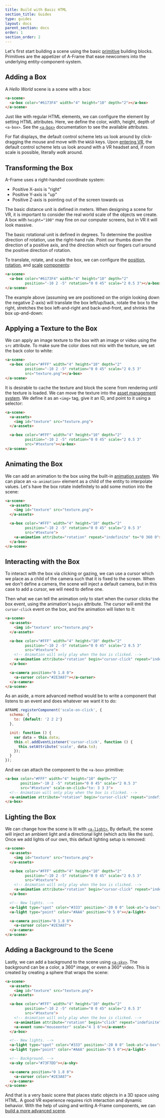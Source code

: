 ```yaml
---
title: Build with Basic HTML
section_title: Guides
type: guides
layout: docs
parent_section: docs
order: 1
section_order: 2
---
```


Let's first start building a scene using the basic [primitive][primitives]
building blocks. Primitives are the appetizer of A-Frame that ease newcomers
into the underlying entity-component-system.

<!--toc-->

## Adding a Box

A *Hello World* scene is a scene with a box:

```html
<a-scene>
  <a-box color="#6173F4" width="4" height="10" depth="2"></a-box>
</a-scene>
```

Just like with regular HTML elements, we can configure the element by setting
HTML attributes. Here, we define the color, width, height, depth of `<a-box>`.
See the [`<a-box>`][box] documentation to see the available attributes.

For flat displays, the default control scheme lets us look around by
click-dragging the mouse and move with the `WASD` keys. Upon
[entering VR][mozvr], the default control scheme lets us look around with a VR
headset and, if room scale is possible, literally *walk* around.

## Transforming the Box

A-Frame uses a right-handed coordinate system:

- Positive X-axis is "right"
- Positive Y-axis is "up"
- Positive Z-axis is pointing out of the screen towards us

The basic distance unit is defined in meters. When designing a scene for VR, it
is important to consider the real world scale of the objects we create. A box
with `height="100"` may fine on our computer screens, but in VR it will look
massive.

The basic rotational unit is defined in degrees. To determine the positive
direction of rotation, use the right-hand rule. Point our thumbs down the
direction of a positive axis, and the direction which our fingers curl around
the positive direction of rotation.

To translate, rotate, and scale the box, we can configure the
[position][position], [rotation][rotation], and [scale][scale]
[components][component]:

```html
<a-scene>
  <a-box color="#6173F4" width="4" height="10" depth="2"
         position="-10 2 -5" rotation="0 0 45" scale="2 0.5 3"></a-box>
</a-scene>
```

The example above (assuming we are positioned on the origin looking down the
negative Z-axis) will translate the box left/up/back, rotate the box to the
right, stretches the box left-and-right and back-and-front, and shrinks the box
up-and-down:

## Applying a Texture to the Box

We can apply an image texture to the box with an image or video using the `src`
attribute. To make sure the color does not mix with the texture, we set the
back color to white:

```html
<a-scene>
  <a-box color="#FFF" width="4" height="10" depth="2"
         position="-10 2 -5" rotation="0 0 45" scale="2 0.5 3"
         src="texture.png"></a-box>
</a-scene>
```

It is desirable to cache the texture and block the scene from rendering until
the texture is loaded.  We can move the texture into the [asset management
system][asset]. We define it as an `<img>` tag, give it an ID, and point to it
using a selector:

```html
<a-scene>
  <a-assets>
    <img id="texture" src="texture.png">
  </a-assets>

  <a-box color="#FFF" width="4" height="10" depth="2"
         position="-10 2 -5" rotation="0 0 45" scale="2 0.5 3"
         src="#texture"></a-box>
</a-scene>
```

## Animating the Box

We can add an animation to the box using the built-in [animation
system][animation]. We can place an `<a-animation>` element as a child of the
entity to interpolate values. Let's have the box rotate indefinitely to add
some motion into the scene:

```html
<a-scene>
  <a-assets>
    <img id="texture" src="texture.png">
  </a-assets>

  <a-box color="#FFF" width="4" height="10" depth="2"
         position="-10 2 -5" rotation="0 0 45" scale="2 0.5 3"
         src="#texture">
    <a-animation attribute="rotation" repeat="indefinite" to="0 360 0"></a-animation>
  </a-box>
</a-scene>
```

## Interacting with the Box

To interact with the box via clicking or gazing, we can use a cursor which we
place as a child of the camera such that it is fixed to the screen. When we
don't define a camera, the scene will inject a default camera, but in this case
to add a cursor, we will need to define one.

Then what we can tell the animation only to start when the cursor clicks the
box event, using the animation's `begin` attribute. The cursor will emit the
`cursor-click` event on the box, and the animation will listen to it:

```html
<a-scene>
  <a-assets>
    <img id="texture" src="texture.png">
  </a-assets>

  <a-box color="#FFF" width="4" height="10" depth="2"
         position="-10 2 -5" rotation="0 0 45" scale="2 0.5 3"
         src="#texture">
    <!-- Animation will only play when the box is clicked. -->
    <a-animation attribute="rotation" begin="cursor-click" repeat="indefinite" to="0 360 0"></a-animation>
  </a-box>

  <a-camera position="0 1.8 0">
    <a-cursor color="#2E3A87"></a-cursor>
  </a-camera>
</a-scene>
```

As an aside, a more advanced method would be to write a component that listens
to an event and does whatever we want it to do:

```js
AFRAME.registerComponent('scale-on-click', {
  schema: {
    to: {default: '2 2 2'}
  },

  init: function () {
    var data = this.data;
    this.el.addEventListener('cursor-click', function () {
      this.setAttribute('scale', data.to);
    });
  }
});
```

And we can attach the component to the `<a-box>` primitive:

```html
<a-box color="#FFF" width="4" height="10" depth="2"
       position="-10 2 -5" rotation="0 0 45" scale="2 0.5 3"
       src="#texture" scale-on-click="to: 3 3 3">
  <!-- Animation will only play when the box is clicked. -->
  <a-animation attribute="rotation" begin="cursor-click" repeat="indefinite" to="0 360 0"></a-animation>
</a-box>
```

## Lighting the Box

We can change how the scene is lit with [`<a-light>`][light], By default, the
scene will inject an ambient light and a directional light (which acts like the
sun). Once we add lights of our own, this default lighting setup is removed:

```html
<a-scene>
  <a-assets>
    <img id="texture" src="texture.png">
  </a-assets>

  <a-box color="#FFF" width="4" height="10" depth="2"
         position="-10 2 -5" rotation="0 0 45" scale="2 0.5 3"
         src="#texture">
    <!-- Animation will only play when the box is clicked. -->
    <a-animation attribute="rotation" begin="cursor-click" repeat="indefinite" to="0 360 0"></a-animation>
  </a-box>

  <!-- New lights. -->
  <a-light type="spot" color="#333" position="-20 0 0" look-at="a-box"></a-light>
  <a-light type="point" color="#AAA" position="0 5 0"></a-light>

  <a-camera position="0 1.8 0">
    <a-cursor color="#2E3A87">
  </a-camera>
</a-scene>
```

## Adding a Background to the Scene

Lastly, we can add a background to the scene using [`<a-sky>`][sky]. The
background can be a color, a 360&deg; image, or even a 360&deg; video. This is
created by creating a sphere that wraps the scene:

```html
<a-scene>
  <a-assets>
    <img id="texture" src="texture.png">
  </a-assets>

  <a-box color="#FFF" width="4" height="10" depth="2"
         position="-10 2 -5" rotation="0 0 45" scale="2 0.5 3"
         src="#texture">
    <!-- Animation will only play when the box is clicked. -->
    <a-animation attribute="rotation" begin="click" repeat="indefinite" to="0 360 0"></a-animation>
    <a-event name="mouseenter" scale="4 1 6"></a-event>
  </a-box>

  <!-- New lights. -->
  <a-light type="spot" color="#333" position="-20 0 0" look-at="a-box"></a-light>
  <a-light type="point" color="#AAA" position="0 5 0"></a-light>

  <!-- Background. -->
  <a-sky color="#73F7DD"></a-sky>

  <a-camera position="0 1.8 0">
    <a-cursor color="#2E3A87">
  </a-camera>
</a-scene>
```

And that is a very basic scene that places static objects in a 3D space using
HTML. A good VR experience requires rich interaction and dynamic behavior. With
the help of using and writing A-Frame components, we can [build a more advanced
scene][next].

[animation]: ../core/animation.md
[asset]: ../core/asset-management-system.md
[box]: ../primitives/a-box.md
[component]: ../core/component.md
[entity]: ../core/entity.md
[events]: ../extras/declarative-events.md
[light]: ../primitives/a-light.md
[mesh]: ../primitives/mesh-attributes.md
[mozvr]: http://mozvr.com/#start
[next]: ../core/component.md
[position]: ../components/position.md
[primitives]: ../primitives/
[rotation]: ../components/rotation.md
[scale]: ../components/scale.md
[sky]: ../primitives/a-sky.md
[threejs]: http://threejs.org
